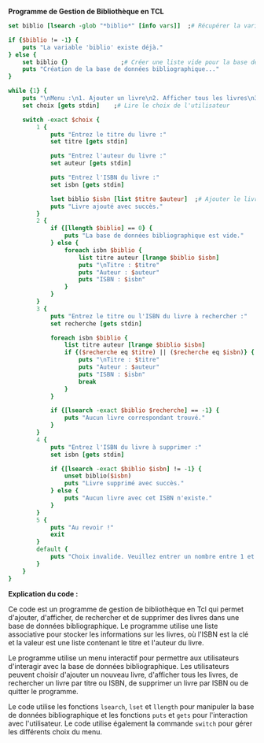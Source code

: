 **Programme de Gestion de Bibliothèque en TCL**

```tcl
set biblio [lsearch -glob "*biblio*" [info vars]]  ;# Récupérer la variable "biblio" si elle existe

if {$biblio != -1} {
    puts "La variable 'biblio' existe déjà."
} else {
    set biblio {}               ;# Créer une liste vide pour la base de données bibliographique
    puts "Création de la base de données bibliographique..."
}

while {1} {
    puts "\nMenu :\n1. Ajouter un livre\n2. Afficher tous les livres\n3. Rechercher un livre\n4. Supprimer un livre\n5. Quitter"
    set choix [gets stdin]    ;# Lire le choix de l'utilisateur

    switch -exact $choix {
        1 {
            puts "Entrez le titre du livre :"
            set titre [gets stdin]

            puts "Entrez l'auteur du livre :"
            set auteur [gets stdin]

            puts "Entrez l'ISBN du livre :"
            set isbn [gets stdin]

            lset biblio $isbn [list $titre $auteur]  ;# Ajouter le livre à la base de données bibliographique
            puts "Livre ajouté avec succès."
        }
        2 {
            if {[llength $biblio] == 0} {
                puts "La base de données bibliographique est vide."
            } else {
                foreach isbn $biblio {
                    list titre auteur [lrange $biblio $isbn]
                    puts "\nTitre : $titre"
                    puts "Auteur : $auteur"
                    puts "ISBN : $isbn"
                }
            }
        }
        3 {
            puts "Entrez le titre ou l'ISBN du livre à rechercher :"
            set recherche [gets stdin]

            foreach isbn $biblio {
                list titre auteur [lrange $biblio $isbn]
                if {($recherche eq $titre) || ($recherche eq $isbn)} {
                    puts "\nTitre : $titre"
                    puts "Auteur : $auteur"
                    puts "ISBN : $isbn"
                    break
                }
            }

            if {[lsearch -exact $biblio $recherche] == -1} {
                puts "Aucun livre correspondant trouvé."
            }
        }
        4 {
            puts "Entrez l'ISBN du livre à supprimer :"
            set isbn [gets stdin]

            if {[lsearch -exact $biblio $isbn] != -1} {
                unset biblio($isbn)
                puts "Livre supprimé avec succès."
            } else {
                puts "Aucun livre avec cet ISBN n'existe."
            }
        }
        5 {
            puts "Au revoir !"
            exit
        }
        default {
            puts "Choix invalide. Veuillez entrer un nombre entre 1 et 5."
        }
    }
}
```

**Explication du code :**

Ce code est un programme de gestion de bibliothèque en Tcl qui permet d'ajouter, d'afficher, de rechercher et de supprimer des livres dans une base de données bibliographique. Le programme utilise une liste associative pour stocker les informations sur les livres, où l'ISBN est la clé et la valeur est une liste contenant le titre et l'auteur du livre.

Le programme utilise un menu interactif pour permettre aux utilisateurs d'interagir avec la base de données bibliographique. Les utilisateurs peuvent choisir d'ajouter un nouveau livre, d'afficher tous les livres, de rechercher un livre par titre ou ISBN, de supprimer un livre par ISBN ou de quitter le programme.

Le code utilise les fonctions `lsearch`, `lset` et `llength` pour manipuler la base de données bibliographique et les fonctions `puts` et `gets` pour l'interaction avec l'utilisateur. Le code utilise également la commande `switch` pour gérer les différents choix du menu.
